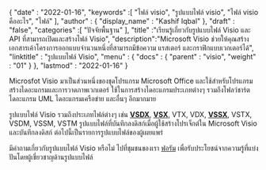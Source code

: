 {
  "date" : "2022-01-16",
  "keywords" :[ "ไฟล์ visio", "รูปแบบไฟล์ visio", "ไฟล์ visio คืออะไร", "ไฟล์" ],
  "author" : {
    "display_name" : "Kashif Iqbal"
},
  "draft" : "false",
  "categories" :[ "ปัจจัยพื้นฐาน" ],
  "title" :"เรียนรู้เกี่ยวกับรูปแบบไฟล์ Visio และ API ที่สามารถเปิดและสร้างไฟล์ Visio",
  "description":"Microsoft Visio ช่วยให้คุณสร้างเอกสารเค้าโครงการออกแบบจำนวนหนึ่งที่สามารถมีข้อความ แรสเตอร์ และกราฟิกแบบเวกเตอร์ได้",
  "linktitle" : "รูปแบบไฟล์ Visio",
  "menu" : {
    "docs" : {
      "parent" : "visio",
      "weight" : "01"
}
},
  "lastmod" : "2022-01-16"
}

Microsfot Visio มาเป็นส่วนหนึ่งของชุดโปรแกรม Microsoft Office และใช้สำหรับโปรแกรมสร้างไดอะแกรมและการวาดภาพเวกเตอร์ ใช้ในการสร้างไดอะแกรมประเภทต่างๆ รวมถึงโฟลว์ชาร์ต ไดอะแกรม UML ไดอะแกรมเครือข่าย และอื่นๆ อีกมากมาย

รูปแบบไฟล์ Visio รวมถึงประเภทไฟล์ต่างๆ เช่น **[VSDX](/th/visio/vsdx/)**, **[VSX](/th/visio/vsx/)**, VTX, VDX, **[VSSX](/th/visio/vssx/)**, VSTX, VSDM, VSSM, VSTM รูปแบบไฟล์ที่บันทึกลงดิสก์เมื่อผู้ใช้สร้างโปรเจ็กต์ใน Microsoft Visio และบันทึกลงดิสก์ ต่อไปนี้เป็นรายการรูปแบบไฟล์ของผู้เผยแพร่

มีคำถามเกี่ยวกับรูปแบบไฟล์ Visio หรือไม่ ไปที่ชุมชนของเรา [ฟอรัม](https://forum.fileformat.com/c/visio/31) เพื่อรับประโยชน์จากความรู้ที่แบ่งปันโดยผู้เชี่ยวชาญด้านรูปแบบไฟล์

